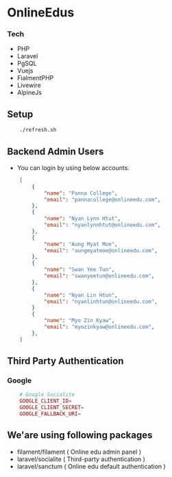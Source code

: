# OnlineEdus

### Tech
- PHP
- Laravel
- PgSQL
- Vuejs
- FialmentPHP
- Livewire
- AlpineJs

## Setup

```bash
    ./refresh.sh
```

## Backend Admin Users

- You can login by using below accounts.

```json
    [
        {
            "name": "Panna College",
            "email": "pannacollege@onlineedu.com",
        },
        {
            "name": "Nyan Lynn Htut",
            "email": "nyanlynnhtut@onlineedu.com",
        },
        {
            "name": "Aung Myat Moe",
            "email": "aungmyatmoe@onlineedu.com",
        },
        {
            "name": "Swan Yee Tun",
            "email": "swanyeetun@onlineedu.com",
        },
        {
            "name": "Nyan Lin Htun",
            "email": "nyanlinhtun@onlineedu.com",
        }
        {
            "name": "Myo Zin Kyaw",
            "email": "myozinkyaw@onlineedu.com",
        },
    ]
```

## Third Party Authentication 

### Google 

```php
    # Google Socialite
    GOOGLE_CLIENT_ID=
    GOOGLE_CLIENT_SECRET=
    GOOGLE_FALLBACK_URI=
```

## We'are using following packages

- filament/filament ( Online edu admin panel )
- laravel/socialite ( Third-party authentication )
- laravel/sanctum ( Online edu default authentication )